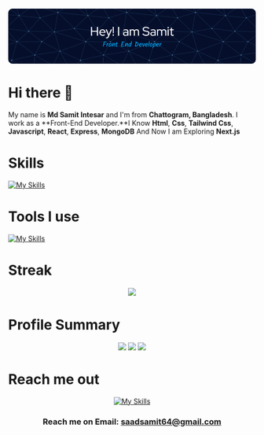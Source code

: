 ![Header](./image/github_banner.png)

# Hi there 👋


My name is **Md Samit Intesar** and I'm from **Chattogram, Bangladesh**. I work as a **Front-End Developer.**I Know **Html**, **Css**, **Tailwind Css**, **Javascript**, **React**, **Express**, **MongoDB** And Now I am Exploring **Next.js**


# Skills

[![My Skills](https://skillicons.dev/icons?i=html,css,tailwind,js,react,express,mongodb)](https://skillicons.dev)


# Tools I use

[![My Skills](https://skillicons.dev/icons?i=vscode,figma,git)](https://skillicons.dev)

# Streak

<div align="center">

<img src="https://github-readme-streak-stats.herokuapp.com?user=Saadsamit&theme=material&border_radius=10&date_format=M%20j%5B%2C%20Y%5D&card_width=600" width="800"/>
</div>

# Profile Summary


<div align="center">


</div>
<div align="center">
<img src="http://github-profile-summary-cards.vercel.app/api/cards/profile-details?username=Saadsamit&theme=algolia" width="800"/>

<img src="http://github-profile-summary-cards.vercel.app/api/cards/most-commit-language?username=Saadsamit&theme=algolia" width="400"/>

<img src="http://github-profile-summary-cards.vercel.app/api/cards/stats?username=Saadsamit&theme=algolia" width="400"/>

</div>
</div>


# Reach me out

<div align="center">

[![My Skills](https://skillicons.dev/icons?i=linkedin)](https://www.linkedin.com/in/samit-intesar)

### Reach me on Email: saadsamit64@gmail.com
</div>

